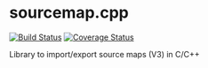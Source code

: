 sourcemap.cpp
=============

[![Build Status](https://travis-ci.org/mgreter/sourcemap.cpp.svg?branch=master)](https://travis-ci.org/mgreter/sourcemap.cpp)
[![Coverage Status](https://img.shields.io/coveralls/mgreter/sourcemap.cpp.svg)](https://coveralls.io/r/mgreter/sourcemap.cpp?branch=master)

Library to import/export source maps (V3) in C/C++
